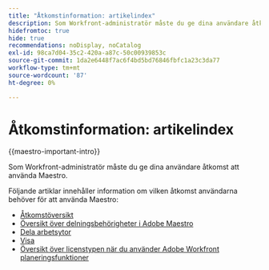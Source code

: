 ```yaml
---
title: "Åtkomstinformation: artikelindex"
description: Som Workfront-administratör måste du ge dina användare åtkomst att använda Maestro. Följande artiklar innehåller information om vilken åtkomst användarna behöver för att använda Maestro.
hidefromtoc: true
hide: true
recommendations: noDisplay, noCatalog
exl-id: 98ca7d04-35c2-420a-a87c-50c00939853c
source-git-commit: 1da2e6448f7ac6f4bd5bd76846fbfc1a23c3da77
workflow-type: tm+mt
source-wordcount: '87'
ht-degree: 0%

---
```


# Åtkomstinformation: artikelindex

{{maestro-important-intro}}

Som Workfront-administratör måste du ge dina användare åtkomst att använda Maestro.

Följande artiklar innehåller information om vilken åtkomst användarna behöver för att använda Maestro:

* [Åtkomstöversikt](../access/access-overview.md)
* [Översikt över delningsbehörigheter i Adobe Maestro](/help/quicksilver/maestro/access/sharing-permissions-overview.md)
* [Dela arbetsytor](/help/quicksilver/maestro/access/share-workspaces.md)
* [Visa](/help/quicksilver/maestro/access/share-views.md)
* [Översikt över licenstypen när du använder Adobe Workfront planeringsfunktioner](/help/quicksilver/maestro/access/license-type-overview.md)


